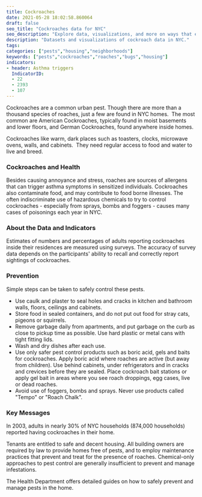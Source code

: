 ```yaml
---
title: Cockroaches
date: 2021-05-28 18:02:58.860064
draft: false
seo_title: "Cockroaches data for NYC"
seo_description: "Explore data, visualizations, and more on ways that environments shape health in New York City's neighborhoods."
description: "Datasets and visualizations of cockroach data in NYC."
tags: 
categories: ["pests","housing","neighborhoods"]
keywords: ["pests","cockroaches","roaches","bugs","housing"]
indicators:
- header: Asthma triggers
  IndicatorID:
  - 22
  - 2393
  - 107
---
```


Cockroaches are a common urban pest. Though there are more than a thousand species of roaches, just a few are found in NYC homes.  The most common are American Cockroaches, typically found in moist basements and lower floors, and German Cockroaches, found anywhere inside homes.

Cockroaches like warm, dark places such as toasters, clocks, microwave ovens, walls, and cabinets.  They need regular access to food and water to live and breed.

### Cockroaches and Health

Besides causing annoyance and stress, roaches are sources of allergens that can trigger asthma symptoms in sensitized individuals. Cockroaches also contaminate food, and may contribute to food borne illnesses. The often indiscriminate use of hazardous chemicals to try to control cockroaches - especially from sprays, bombs and foggers - causes many cases of poisonings each year in NYC.

### About the Data and Indicators

Estimates of numbers and percentages of adults reporting cockroaches inside their residences are measured using surveys. The accuracy of survey data depends on the participants' ability to recall and correctly report sightings of cockroaches.

### Prevention

Simple steps can be taken to safely control these pests.

* Use caulk and plaster to seal holes and cracks in kitchen and bathroom walls, floors, ceilings and cabinets.
* Store food in sealed containers, and do not put out food for stray cats, pigeons or squirrels.
* Remove garbage daily from apartments, and put garbage on the curb as close to pickup time as possible. Use hard plastic or metal cans with tight fitting lids.
* Wash and dry dishes after each use.
* Use only safer pest control products such as boric acid, gels and baits for cockroaches. Apply boric acid where roaches are active (but away from children). Use behind cabinets, under refrigerators and in cracks and crevices before they are sealed. Place cockroach bait stations or apply gel bait in areas where you see roach droppings, egg cases, live or dead roaches.
* Avoid use of foggers, bombs and sprays. Never use products called "Tempo" or "Roach Chalk".

### Key Messages

In 2003, adults in nearly 30% of NYC households (874,000 households) reported having cockroaches in their home.  
  
Tenants are entitled to safe and decent housing. All building owners are required by law to provide homes free of pests, and to employ maintenance practices that prevent and treat for the presence of roaches. Chemical-only approaches to pest control are generally insufficient to prevent and manage infestations.   
  
The Health Department offers detailed guides on how to safely prevent and manage pests in the home.
